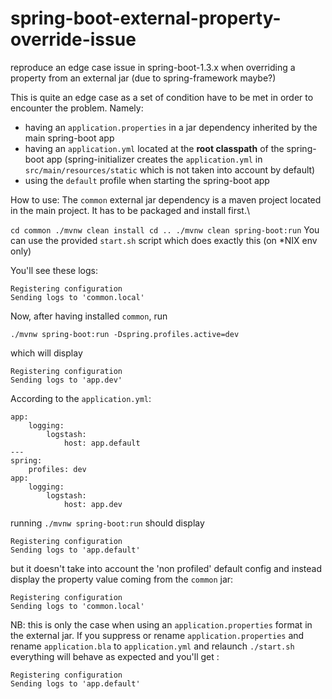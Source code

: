 # spring-boot-external-property-override-issue
reproduce an edge case issue in spring-boot-1.3.x when overriding a property from an external jar (due to spring-framework maybe?)

This is quite an edge case as a set of condition have to be met in order to encounter the problem.
Namely:
- having an `application.properties` in a jar dependency inherited by the main spring-boot app
- having an `application.yml` located at the **root classpath** of the spring-boot app (spring-initializer creates the `application.yml` in `src/main/resources/static` which is not taken into account by default)
- using the `default` profile when starting the spring-boot app

How to use:
The `common` external jar dependency is a maven project located in the main project. It has to be packaged and install first.\

``
cd common
./mvnw clean install
cd ..
./mvnw clean spring-boot:run
``
You can use the provided `start.sh` script which does exactly this (on *NIX env only)

You'll see these logs:

```
Registering configuration
Sending logs to 'common.local'
```

Now, after having installed ``common``, run

`./mvnw spring-boot:run -Dspring.profiles.active=dev`

which will display

```
Registering configuration
Sending logs to 'app.dev'
```

According to the `application.yml`:

```
app:
    logging:
        logstash:
            host: app.default
---
spring:
    profiles: dev
app:
    logging:
        logstash:
            host: app.dev
```

running `./mvnw spring-boot:run` should display

```
Registering configuration
Sending logs to 'app.default'
```

but it doesn't take into account the 'non profiled' default config and instead display the property value coming from the `common` jar:

```
Registering configuration
Sending logs to 'common.local'
```

NB: this is only the case when using an `application.properties` format in the external jar.
If you suppress or rename `application.properties` and rename `application.bla` to `application.yml` and relaunch `./start.sh` everything will behave as expected and you'll get :

```
Registering configuration
Sending logs to 'app.default'
```
